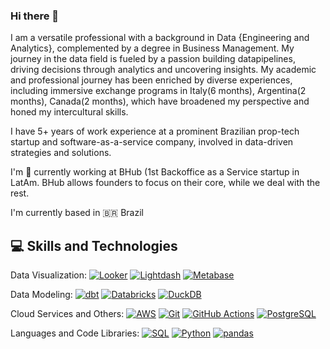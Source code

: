 ### Hi there 👋

I am a versatile professional with a background in Data {Engineering and Analytics}, complemented by a degree in Business Management. My journey in the data field is fueled by a  passion building datapipelines, driving decisions through analytics and uncovering insights. My academic and professional journey has been enriched by diverse experiences, including immersive exchange programs in Italy(6 months), Argentina(2 months), Canada(2 months), which have broadened my perspective and honed my intercultural skills.

I have 5+ years of work experience at a prominent Brazilian prop-tech startup and software-as-a-service company, involved in data-driven strategies and solutions. 

I'm 🏢 currently working at BHub (1st Backoffice as a Service startup in LatAm. BHub allows founders to focus on their core, while we deal with the rest.

I'm currently based in 🇧🇷 Brazil

## 💻 Skills and Technologies

Data Visualization: 
[![Looker](https://img.shields.io/badge/Looker-3D4555?style=flat&logo=looker&logoColor=white&color=blue)](https://looker.com/)
[![Lightdash](https://img.shields.io/badge/Lightdash-FFAA33?style=flat&logo=lightdash&logoColor=white&color=blueviolet)](https://www.lightdash.com/)
[![Metabase](https://img.shields.io/badge/Metabase-3D4555?style=flat&logo=metabase&logoColor=white&color=blue)](https://www.metabase.com/)

Data Modeling:
[![dbt](https://img.shields.io/badge/dbt-6C6672?style=flat&logo=dbt&logoColor=white&color=orange)](https://www.getdbt.com/)
[![Databricks](https://img.shields.io/badge/Databricks-FF813D?style=flat&logo=databricks&logoColor=white&color=red)](https://databricks.com/)
[![DuckDB](https://img.shields.io/badge/DuckDB-009B8E?style=flat&logo=duckduckgo&logoColor=white)](https://www.duckdb.org/)

Cloud Services and Others:
[![AWS](https://img.shields.io/badge/AWS-232F3E?style=flat&logo=amazonaws&logoColor=white)](https://aws.amazon.com/)
[![Git](https://img.shields.io/badge/Git-F05032?style=flat&logo=git&logoColor=white)](https://git-scm.com/)
[![GitHub Actions](https://img.shields.io/badge/GitHub_Actions-2088FF?style=flat&logo=githubactions&logoColor=white&color=blueviolet)](https://github.com/features/actions)
[![PostgreSQL](https://img.shields.io/badge/PostgreSQL-336791?style=flat&logo=postgresql&logoColor=white)](https://www.postgresql.org/)

Languages and Code Libraries:
[![SQL](https://img.shields.io/badge/SQL-4479A1?style=flat&logo=postgresql&logoColor=white)]()
[![Python](https://img.shields.io/badge/Python-3776AB?style=flat&logo=python&logoColor=white)]()
[![pandas](https://img.shields.io/badge/pandas-150458?style=flat&logo=pandas&logoColor=white)](https://pandas.pydata.org/)
